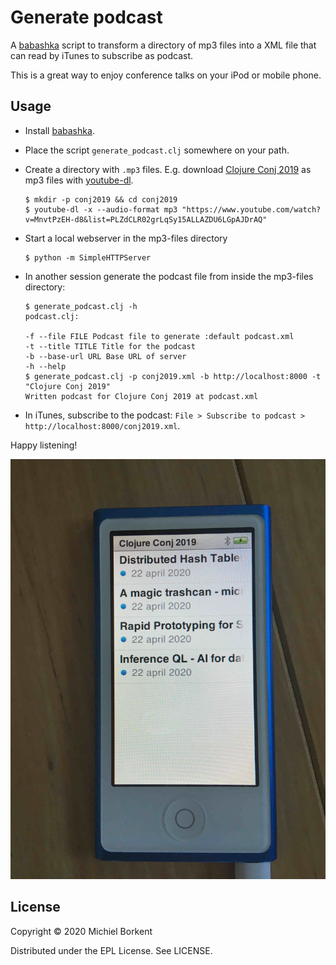 # Generate podcast

A [babashka](https://github.com/borkdude/babashka/) script to transform a
directory of mp3 files into a XML file that can read by iTunes to subscribe as
podcast.

This is a great way to enjoy conference talks on your iPod or mobile phone.

## Usage

- Install [babashka](https://github.com/borkdude/babashka/).
- Place the script `generate_podcast.clj` somewhere on your path.

- Create a directory with `.mp3` files. E.g. download [Clojure Conj
2019](https://www.youtube.com/watch?v=MnvtPzEH-d8&list=PLZdCLR02grLqSy15ALLAZDU6LGpAJDrAQ)
as mp3 files with [youtube-dl](https://github.com/ytdl-org/youtube-dl).

  ``` shell
  $ mkdir -p conj2019 && cd conj2019
  $ youtube-dl -x --audio-format mp3 "https://www.youtube.com/watch?v=MnvtPzEH-d8&list=PLZdCLR02grLqSy15ALLAZDU6LGpAJDrAQ"
  ```

- Start a local webserver in the mp3-files directory

   ``` shell
   $ python -m SimpleHTTPServer
   ```

- In another session generate the podcast file from inside the mp3-files directory:

   ``` shell
   $ generate_podcast.clj -h
   podcast.clj:

   -f --file FILE Podcast file to generate :default podcast.xml
   -t --title TITLE Title for the podcast
   -b --base-url URL Base URL of server
   -h --help
   $ generate_podcast.clj -p conj2019.xml -b http://localhost:8000 -t "Clojure Conj 2019"
   Written podcast for Clojure Conj 2019 at podcast.xml
   ```

- In iTunes, subscribe to the podcast: `File > Subscribe to podcast > http://localhost:8000/conj2019.xml`.

Happy listening!

<img src="nano.jpg">

## License

Copyright © 2020 Michiel Borkent

Distributed under the EPL License. See LICENSE.
